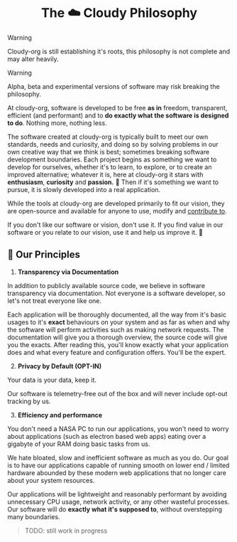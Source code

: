 <div align="center">

  # The ☁️ Cloudy Philosophy

</div>

> [!WARNING]
> Cloudy-org is still establishing it's roots, this philosophy is not complete and may alter heavily.

> [!WARNING]
> Alpha, beta and experimental versions of software may risk breaking the philosophy.

At cloudy-org, software is developed to be free **as in** freedom, transparent, efficient (and performant) and to **do exactly what the software is designed to do**. Nothing more, nothing less.

The software created at cloudy-org is typically built to meet our own standards, needs and curiosity, and doing so by solving problems in our own creative way that we think is best; sometimes breaking software development boundaries. Each project begins as something we want to develop for ourselves, whether it's to learn, to explore, or to create an improved alternative; whatever it is, here at cloudy-org it stars with **enthusiasm**, **curiosity** and **passion.** 🌟 Then if it's something we want to pursue, it is slowly developed into a real application.

While the tools at cloudy-org are developed primarily to fit our vision, they are open-source and available for anyone to use, modify and [contribute to](./CONTRUBUTING.md).

If you don't like our software or vision, don't use it. If you find value in our software or you relate to our vision, use it and help us improve it. 🤝

## 🌱 Our Principles
1. **Transparency via Documentation**

In addition to publicly available source code, we believe in software transparency via documentation. Not everyone is a software developer, so let's not treat everyone like one.

Each application will be thoroughly documented, all the way from it's basic usages to it's **exact** behaviours on your system and as far as when and why the software will perform activities such as making network requests. The documentation will give you a thorough overview, the source code will give you the exacts. After reading this, you'll know exactly what your application does and what every feature and configuration offers. You'll be the expert.

2. **Privacy by Default (OPT-IN)**

Your data is your data, keep it.

Our software is telemetry-free out of the box and will never include opt-out tracking by us.

3. **Efficiency and performance**

You don't need a NASA PC to run our applications, you won't need to worry about applications (such as electron based web apps) eating over a gigabyte of your RAM doing basic tasks from us.

We hate bloated, slow and inefficient software as much as you do. Our goal is to have our applications capable of running smooth on lower end / limited hardware abounded by these modern web applications that no longer care about your system resources.

Our applications will be lightweight and reasonably performant by avoiding unnecessary CPU usage, network activity, or any other wasteful processes. Our software will do **exactly what it's supposed to**, without overstepping many boundaries.

> TODO: still work in progress
